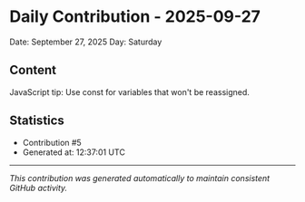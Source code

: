 # Daily Contribution - 2025-09-27

Date: September 27, 2025
Day: Saturday

## Content

JavaScript tip: Use const for variables that won't be reassigned.

## Statistics

- Contribution #5
- Generated at: 12:37:01 UTC

---
*This contribution was generated automatically to maintain consistent GitHub activity.*
